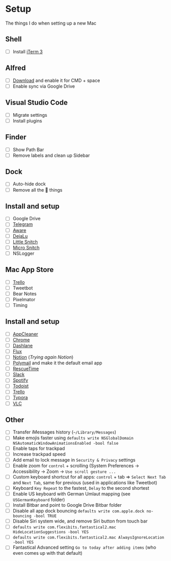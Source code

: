 # Setup

The things I do when setting up a new Mac

## Shell

- [ ] Install [iTerm 3](https://www.iterm2.com/version3.html)

## Alfred

- [ ] [Download](https://www.alfredapp.com/) and enable it for CMD + space
- [ ] Enable sync via Google Drive

## Visual Studio Code

- [ ] Migrate settings
- [ ] Install plugins

## Finder

- [ ] Show Path Bar
- [ ] Remove labels and clean up Sidebar

## Dock

- [ ] Auto-hide dock
- [ ] Remove all the  things

## Install and setup

- [ ] Google Drive
- [ ] [Telegram](https://itunes.apple.com/us/app/telegram/id747648890?mt=12)
- [ ] [Aware](https://itunes.apple.com/us/app/aware/id1082170746?mt=12)
- [ ] [DejaLu](https://dejalu.me/)
- [ ] [Little Snitch](https://www.obdev.at/products/littlesnitch/index.html)
- [ ] [Micro Snitch](https://www.obdev.at/products/microsnitch/index.html)
- [ ] NSLogger

## Mac App Store

- [ ] [Trello](https://itunes.apple.com/us/app/trello/id1278508951?mt=12)
- [ ] Tweetbot
- [ ] Bear Notes
- [ ] Pixelmator
- [ ] Timing

## Install and setup

- [ ] [AppCleaner](https://freemacsoft.net/appcleaner/)
- [ ] [Chrome](https://www.google.fr/chrome/index.html)
- [ ] [Dashlane](https://www.dashlane.com/)
- [ ] [Flux](https://justgetflux.com/)
- [ ] [Notion](http://notion.so) (*Trying again Notion*)
- [ ] [Polymail](https://polymail.io/) and make it the default email app
- [ ] [RescueTime](https://www.rescuetime.com/)
- [ ] [Slack](https://slack.com/)
- [ ] [Spotify](http://spotify.com)
- [ ] [Todoist](https://todoist.com)
- [ ] [Trello](https://trello.com/)
- [ ] [Typora](https://typora.io/)
- [ ] [VLC](https://www.videolan.org/vlc/)

## Other

- [ ] Transfer iMessages history (`~/Library/Messages`)
- [ ] Make emojis faster using `defaults write NSGlobalDomain NSAutomaticWindowAnimationsEnabled -bool false`
- [ ] Enable taps for trackpad
- [ ] Increase trackpad speed
- [ ] Add email to lock message in `Security & Privacy` settings
- [ ] Enable zoom for `control` + scrolling (System Preferences -> Accessibility -> Zoom -> `Use scroll gesture ...`
- [ ] Custom keyboard shortcut for all apps: `control` + tab => `Select Next Tab` and `Next Tab`, same for previous (used in applications like Tweetbot)
- [ ] Keyboard `Key Repeat` to the fastest, `Delay` to the second shortest
- [ ] Enable US keyboard with German Umlaut mapping (see `USGermanKeyboard` folder)
- [ ] Install Bitbar and point to Google Drive Bitbar folder
- [ ] Disable all app dock bouncing `defaults write com.apple.dock no-bouncing -bool TRUE`
- [ ] Disable Siri system wide, and remove Siri button from touch bar
- [ ] `defaults write com.flexibits.fantastical2.mac HideLocationSuggestions -bool YES`
- [ ] `defaults write com.flexibits.fantastical2.mac AlwaysIgnoreLocation -bool YES`
- [ ] Fantastical Advanced setting `Go to today after adding items` (who even comes up with that default)
